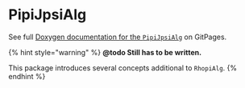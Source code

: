 # PipiJpsiAlg

See full [Doxygen documentation for the `PipiJpsiAlg`](https://redeboer.github.io/BOSS_Afterburner/classPipiJpsi.html) on GitPages.

{% hint style="warning" %}
**@todo Still has to be written.**

This package introduces several concepts additional to `RhopiAlg`.
{% endhint %}

